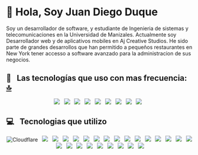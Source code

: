 # 👋 Hola, Soy Juan Diego Duque

Soy un desarrollador de software, y estudiante de Ingenieria de sistemas y telecomunicaciones en la Universidad de Manizales. Actualmente soy Desarrollador web y de aplicativos mobiles en Aj Creative Studios. He sido parte de grandes desarrollos que han permitido a pequeños restaurantes en New York tener accesso a software avanzado para la administracion de sus negocios.

## 🎯 &nbsp;&nbsp;Las tecnologías que uso con mas frecuencia: [🔝](#welcome-badges-4-readmemd-profile)
<p align="center">
  <img src="https://img.shields.io/badge/Kotlin-B125EA?style=for-the-badge&logo=kotlin&logoColor=white" />&nbsp;&nbsp;
  <img src="https://img.shields.io/badge/Swift-FA7343?style=for-the-badge&logo=swift&logoColor=white" />&nbsp;&nbsp;
  <img src="https://img.shields.io/badge/Laravel-FF2D20?style=for-the-badge&logo=laravel&logoColor=white" />&nbsp;&nbsp;
  <img src="https://img.shields.io/badge/firebase-ffca28?style=for-the-badge&logo=firebase&logoColor=black" />&nbsp;&nbsp;
  <img src="https://img.shields.io/badge/gradle-02303A?style=for-the-badge&logo=gradle&logoColor=white" />&nbsp;&nbsp;
  <img src="https://img.shields.io/badge/JWT-000000?style=for-the-badge&logo=JSON%20web%20tokens&logoColor=white" />&nbsp;&nbsp;
  <img src="https://img.shields.io/badge/Postman-FF6C37?style=for-the-badge&logo=Postman&logoColor=white" />&nbsp;&nbsp;
  <img src="https://img.shields.io/badge/React-20232A?style=for-the-badge&logo=react&logoColor=61DAFB" />&nbsp;&nbsp;
  <img src="https://img.shields.io/badge/React_Native-20232A?style=for-the-badge&logo=react&logoColor=61DAFB" />&nbsp;&nbsp;
</p>


## 💻 &nbsp;&nbsp;Tecnologias que utilizo

<p align="center">
  <img src="https://img.shields.io/badge/Cloudflare-F38020?style=for-the-badge&logo=Cloudflare&logoColor=white" alt="Cloudflare" />&nbsp;&nbsp;
  <img src="https://img.shields.io/badge/Heroku-430098?style=for-the-badge&logo=heroku&logoColor=white" />&nbsp;&nbsp;
  <img src="https://img.shields.io/badge/Oracle-F80000?style=for-the-badge&logo=oracle&logoColor=black" />&nbsp;&nbsp;
  <img src="https://img.shields.io/badge/Twilio-F22F46?style=for-the-badge&logo=Twilio&logoColor=white" />&nbsp;&nbsp;
  <img src="https://img.shields.io/badge/MySQL-005C84?style=for-the-badge&logo=mysql&logoColor=white" />&nbsp;&nbsp;
  <img src="https://img.shields.io/badge/Sqlite-003B57?style=for-the-badge&logo=sqlite&logoColor=white" />&nbsp;&nbsp;
  <img src="https://img.shields.io/badge/PostgreSQL-316192?style=for-the-badge&logo=postgresql&logoColor=white" />&nbsp;&nbsp;
  <img src="https://img.shields.io/badge/Figma-F24E1E?style=for-the-badge&logo=figma&logoColor=white" />&nbsp;&nbsp;
  <img src="https://img.shields.io/badge/axios-671ddf?&style=for-the-badge&logo=axios&logoColor=white" />&nbsp;&nbsp;
  <img src="https://img.shields.io/badge/firebase-ffca28?style=for-the-badge&logo=firebase&logoColor=black" />&nbsp;&nbsp;
  <img src="https://img.shields.io/badge/gradle-02303A?style=for-the-badge&logo=gradle&logoColor=white" />&nbsp;&nbsp;
  <img src="https://img.shields.io/badge/JWT-000000?style=for-the-badge&logo=JSON%20web%20tokens&logoColor=white" />&nbsp;&nbsp;
  <img src="https://img.shields.io/badge/Laravel-FF2D20?style=for-the-badge&logo=laravel&logoColor=white" />&nbsp;&nbsp;
  <img src="https://img.shields.io/badge/npm-CB3837?style=for-the-badge&logo=npm&logoColor=white" />&nbsp;&nbsp;
  <img src="https://img.shields.io/badge/Node%20js-339933?style=for-the-badge&logo=nodedotjs&logoColor=white" />&nbsp;&nbsp;
  <img src="https://img.shields.io/badge/Postman-FF6C37?style=for-the-badge&logo=Postman&logoColor=white" />&nbsp;&nbsp;
  <img src="https://img.shields.io/badge/React-20232A?style=for-the-badge&logo=react&logoColor=61DAFB" />&nbsp;&nbsp;
  <img src="https://img.shields.io/badge/C%23-239120?style=for-the-badge&logo=csharp&logoColor=white" />&nbsp;&nbsp;
  <img src="https://img.shields.io/badge/CSS3-1572B6?style=for-the-badge&logo=css3&logoColor=white" />&nbsp;&nbsp;
  <img src="https://img.shields.io/badge/HTML5-E34F26?style=for-the-badge&logo=html5&logoColor=white" />&nbsp;&nbsp;
  <img src="https://img.shields.io/badge/JavaScript-323330?style=for-the-badge&logo=javascript&logoColor=F7DF1E" />&nbsp;&nbsp;
  <img src="https://img.shields.io/badge/Kotlin-B125EA?style=for-the-badge&logo=kotlin&logoColor=white" />&nbsp;&nbsp;
  <img src="https://img.shields.io/badge/PHP-777BB4?style=for-the-badge&logo=php&logoColor=white" />&nbsp;&nbsp;
  <img src="https://img.shields.io/badge/Swift-FA7343?style=for-the-badge&logo=swift&logoColor=white" />&nbsp;&nbsp;
  <img src="https://img.shields.io/badge/React_Native-20232A?style=for-the-badge&logo=react&logoColor=61DAFB" />&nbsp;&nbsp;
</p>
